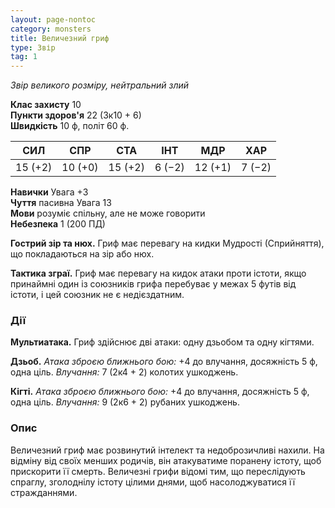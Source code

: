 ```yaml
---
layout: page-nontoc
category: monsters
title: Величезний гриф
type: Звір
tag: 1
---
```


_Звір великого розміру, нейтральний злий_

**Клас захисту** 10    
**Пункти здоров'я** 22 (3к10 + 6)    
**Швидкість** 10 ф, політ 60 ф.

| СИЛ     | СПР     | СТА     | ІНТ    | МДР     | ХАР    |
| ------- | ------- | ------- | ------ | ------- | ------ |
| 15 (+2) | 10 (+0) | 15 (+2) | 6 (−2) | 12 (+1) | 7 (−2) |

**Навички** Увага +3    
**Чуття** пасивна Увага 13    
**Мови** розуміє спільну, але не може говорити    
**Небезпека** 1 (200 ПД)

**Гострий зір та нюх.** Гриф має перевагу на кидки Мудрості (Сприйняття), що покладаються на зір або нюх.   

**Тактика зграї.** Гриф має перевагу на кидок атаки проти істоти, якщо принаймні один із союзників грифа перебуває у межах 5 футів від істоти, і цей союзник не є недієздатним.

### Дії
**Мультиатака.** Гриф здійснює дві атаки: одну дзьобом та одну кігтями.    

**Дзьоб.** _Атака зброєю ближнього бою:_ +4 до влучання, досяжність 5 ф, одна ціль. _Влучання:_ 7 (2к4 + 2) колотих ушкоджень.    

**Кігті.** _Атака зброєю ближнього бою:_ +4 до влучання, досяжність 5 ф, одна ціль. _Влучання:_ 9 (2к6 + 2) рубаних ушкоджень.

### Опис
Величезний гриф має розвинутий інтелект та недоброзичливі нахили. На відміну від своїх менших родичів, він атакуватиме поранену істоту, щоб прискорити її смерть. Величезні грифи відомі тим, що переслідують спраглу, зголоднілу істоту цілими днями, щоб насолоджуватися її стражданнями. 
